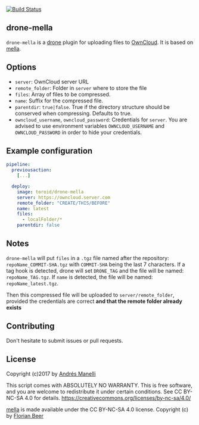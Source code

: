 [![Build Status](https://bianca.toroid.io/api/badges/Toroid-io/drone-mella/status.svg)](https://bianca.toroid.io/Toroid-io/drone-mella)
## drone-mella
`drone-mella` is a [drone](https://github.com/drone/drone) plugin for uploading files to [OwnCloud](https://owncloud.org/). It is based on [mella](https://github.com/florianbeer/mella).

## Options

- `server`: OwnCloud server URL
- `remote_folder`: Folder in `server` where to store the file
- `files`: Array of files to be compressed.
- `name`: Suffix for the compressed file.
- `parentdir`: `true|false`. True if the directory structure should be conserved when compressing. Defaults to true.
- `owncloud_username`, `owncloud_password`: Credentials for `server`. You are advised to use environment variables `OWNCLOUD_USERNAME` and `OWNCLOUD_PASSWORD` in order to hide your credentials.

## Example configuration

```yml
pipeline:
  previousaction:
    [...]

  deploy:
    image: toroid/drone-mella
    server: https://owncloud.server.com
    remote_folder: "CREATE/THIS/BEFORE"
    name: latest
    files:
      - localFolder/*
    parentdir: false
```

## Notes

`drone-mella` will put `files` in a `.tgz` file named after the repository: `repoName_COMMIT-SHA.tgz` with `COMMIT-SHA` being the last 7 characters. If a tag hook is detected, drone will set `DRONE_TAG` and the file will be named: `repoName_TAG.tgz`. If `name` is detected, the file will be named: `repoName_latest.tgz`.

Then this compressed file will be uploaded to `server/remote_folder`, provided the credentials are correct **and that the remote folder already exists**

## Contributing

Don't hesitate to submit issues or pull requests.

## License

Copyright (c)2017 by [Andrés Manelli](https://github.com/andresmanelli)

This script comes with ABSOLUTELY NO WARRANTY.
This is free software, and you are welcome to redistribute it
under certain conditions. See CC BY-NC-SA 4.0 for details.
https://creativecommons.org/licenses/by-nc-sa/4.0/

[mella](https://github.com/florianbeer/mella) is made available under
the CC BY-NC-SA 4.0 license. Copyright (c) by [Florian Beer](https://github.com/florianbeer)
